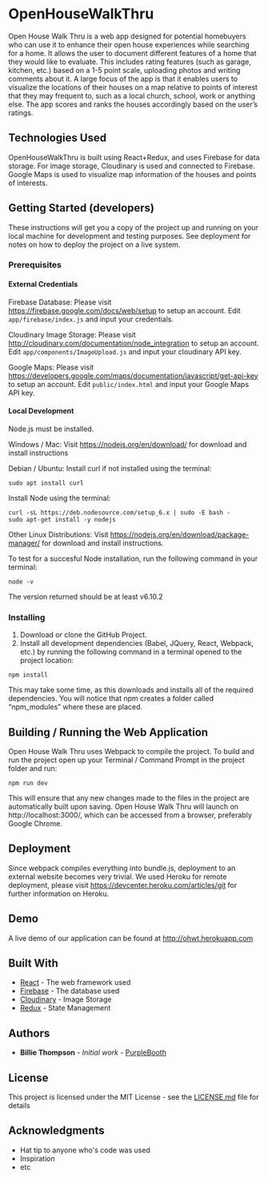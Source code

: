 # OpenHouseWalkThru

Open House Walk Thru is a web app designed for potential homebuyers who can use it to enhance their open house experiences while searching for a home. It allows the user to document different features of a home that they would like to evaluate. This includes rating features (such as garage, kitchen, etc.) based on a 1-5 point scale, uploading photos and writing comments about it. A large focus of the app is that it enables users to visualize the locations of their houses on a map relative to points of interest that they may frequent to, such as a local church, school, work or anything else. The app scores and ranks the houses accordingly based on the user’s ratings.

## Technologies Used

OpenHouseWalkThru is built using React+Redux, and uses Firebase for data storage. For image storage, Cloudinary is used and connected to Firebase. Google Maps is used to visualize map information of the houses and points of interests.

## Getting Started (developers)

These instructions will get you a copy of the project up and running on your local machine for development and testing purposes. See deployment for notes on how to deploy the project on a live system.

### Prerequisites

#### External Credentials

Firebase Database: Please visit https://firebase.google.com/docs/web/setup to setup an account.
Edit ```app/firebase/index.js``` and input your credentials.

Cloudinary Image Storage: Please visit http://cloudinary.com/documentation/node_integration to setup an account.
Edit ```app/components/ImageUpload.js``` and input your cloudinary API key.

Google Maps: Please visit https://developers.google.com/maps/documentation/javascript/get-api-key to setup an account.
Edit ```public/index.html``` and input your Google Maps API key.

#### Local Development

Node.js must be installed.

Windows / Mac:
Visit https://nodejs.org/en/download/ for download and install instructions

Debian / Ubuntu:
Install curl if not installed using the terminal:
```
sudo apt install curl
```
Install Node using the terminal:
```
curl -sL https://deb.nodesource.com/setup_6.x | sudo -E bash -
sudo apt-get install -y nodejs
```
Other Linux Distributions:
Visit https://nodejs.org/en/download/package-manager/ for download and install instructions.

To test for a succesful Node installation, run the following command in your terminal:
```
node -v
```
The version returned should be at least v6.10.2

### Installing

1) Download or clone the GitHub Project.
2) Install all development dependencies (Babel, JQuery, React, Webpack, etc.) by running the following command in a terminal opened to the project location:
```
npm install
```

This may take some time, as this downloads and installs all of the required dependencies. You will notice that npm creates a folder called “npm_modules” where these are placed.

## Building / Running the Web Application

Open House Walk Thru uses Webpack to compile the project. To build and run the project open up your Terminal / Command Prompt in the project folder and run:
```
npm run dev
```
This will ensure that any new changes made to the files in the project are automatically built upon saving. Open House Walk Thru will launch on http://localhost:3000/, which can be accessed from a browser, preferably Google Chrome.

## Deployment

Since webpack compiles everything into bundle.js, deployment to an external website becomes very trivial. We used Heroku for remote deployment, please visit https://devcenter.heroku.com/articles/git for further information on Heroku.

## Demo

A live demo of our application can be found at http://ohwt.herokuapp.com 

## Built With

* [React](https://facebook.github.io/react/) - The web framework used
* [Firebase](https://console.firebase.google.com) - The database used
* [Cloudinary](cloudinary.com) - Image Storage
* [Redux](http://redux.js.org/) - State Management 

## Authors

* **Billie Thompson** - *Initial work* - [PurpleBooth](https://github.com/PurpleBooth)


## License

This project is licensed under the MIT License - see the [LICENSE.md](LICENSE.md) file for details

## Acknowledgments

* Hat tip to anyone who's code was used
* Inspiration
* etc
